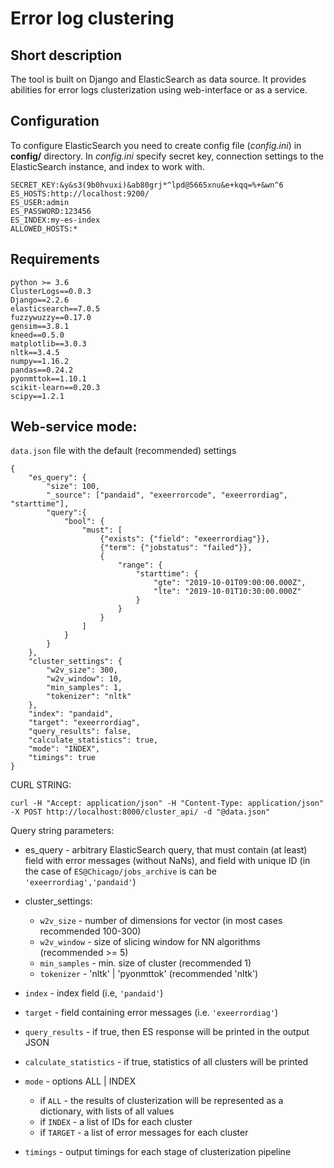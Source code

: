 # Error log clustering

## Short description
The tool is built on Django and ElasticSearch as data source.
It provides abilities for error logs clusterization using web-interface or as a service.

## Configuration

To configure ElasticSearch you need to create config file (*config.ini*) in **config/** directory.
In *config.ini* specify secret key, connection settings to the ElasticSearch instance, and index to work with.
```
SECRET_KEY:&y&s3(9b0hvuxi)&ab80grj*^lpd@5665xnu&e+kqq=%+&wn^6
ES_HOSTS:http://localhost:9200/
ES_USER:admin
ES_PASSWORD:123456
ES_INDEX:my-es-index
ALLOWED_HOSTS:*
```
## Requirements
```
python >= 3.6
ClusterLogs==0.0.3
Django==2.2.6
elasticsearch==7.0.5
fuzzywuzzy==0.17.0
gensim==3.8.1
kneed==0.5.0
matplotlib==3.0.3
nltk==3.4.5
numpy==1.16.2
pandas==0.24.2
pyonmttok==1.10.1
scikit-learn==0.20.3
scipy==1.2.1
```

Web-service mode:
-------------------
`data.json` file with the default (recommended) settings

```
{
	"es_query": {
		"size": 100,
		"_source": ["pandaid", "exeerrorcode", "exeerrordiag", "starttime"],
		"query":{
			"bool": {
				"must": [
					{"exists": {"field": "exeerrordiag"}},
					{"term": {"jobstatus": "failed"}},
					{
						"range": {
							"starttime": {
								"gte": "2019-10-01T09:00:00.000Z",
								"lte": "2019-10-01T10:30:00.000Z"
							}
						}
					}
				]
			}
		}
	},
	"cluster_settings": {
		"w2v_size": 300,
		"w2v_window": 10,
		"min_samples": 1,
		"tokenizer": "nltk"
	},
	"index": "pandaid",
	"target": "exeerrordiag",
	"query_results": false,
	"calculate_statistics": true,
	"mode": "INDEX",
	"timings": true
}
```
CURL STRING:
```
curl -H "Accept: application/json" -H "Content-Type: application/json" -X POST http://localhost:8000/cluster_api/ -d "@data.json"
```

Query string parameters:

- es_query - arbitrary ElasticSearch query, that must contain (at least) field with error messages
(without NaNs), and field with unique ID (in the case of `ES@Chicago/jobs_archive` is can be `'exeerrordiag','pandaid'`)

- cluster_settings:
  - `w2v_size` - number of dimensions for vector (in most cases recommended 100-300)
  - `w2v_window` - size of slicing window for NN algorithms (recommended >= 5)
  - `min_samples` - min. size of cluster (recommended 1)
  - `tokenizer` - 'nltk' | 'pyonmttok' (recommended 'nltk')

- `index` - index field (i.e, `'pandaid'`)
- `target` - field containing error messages (i.e. `'exeerrordiag'`)
- `query_results` - if true, then ES response will be printed in the output JSON
- `calculate_statistics` - if true, statistics of all clusters will be printed
- `mode` - options ALL | INDEX
  - if `ALL` - the results of clusterization will be represented as a dictionary, with lists of all values
  - if `INDEX` - a list of IDs for each cluster
  - if `TARGET` - a list of error messages for each cluster
- `timings` - output timings for each stage of clusterization pipeline
